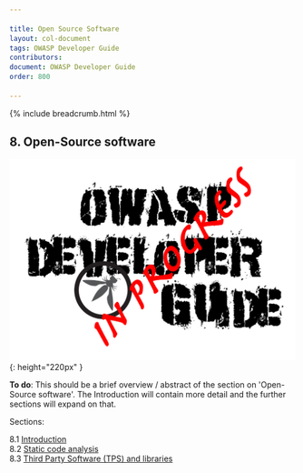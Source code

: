 ```yaml
---

title: Open Source Software
layout: col-document
tags: OWASP Developer Guide
contributors:
document: OWASP Developer Guide
order: 800

---
```


{% include breadcrumb.html %}

## 8. Open-Source software

![Developer Guide](../assets/images/dg_wip.png "OWASP Developer Guide"){: height="220px" }

**To do**: This should be a brief overview / abstract of the section on 'Open-Source software'.
The Introduction will contain more detail and the further sections will expand on that.

Sections:

8.1 [Introduction](01-open-source-software.md)  
8.2 [Static code analysis](02-sca.md)  
8.3 [Third Party Software (TPS) and libraries](03-tps.md)
